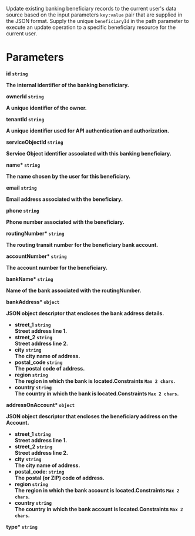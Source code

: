 Update existing banking beneficiary records to the current user's data source based on the input parameters `key:value` pair that are supplied in the JSON format. Supply the unique `beneficiaryId` in the path parameter to execute an update operation to a specific beneficiary resource for the current user.

# Parameters

<strong>id<strong> `string`

The internal identifier of the banking beneficiary.

<strong>ownerId<strong> `string`

A unique identifier of the owner.

<strong>tenantId<strong> `string`

A unique identifier used for API authentication and authorization.

<strong>serviceObjectId<strong> `string`

Service Object identifier associated with this banking beneficiary.

<strong>name*<strong> `string`

The name chosen by the user for this beneficiary.

<strong>email<strong> `string`

Email address associated with the beneficiary.

<strong>phone<strong> `string`

Phone number associated with the beneficiary.

<strong>routingNumber*<strong> `string`

The routing transit number for the beneficiary bank account.

<strong>accountNumber*<strong> `string`

The account number for the beneficiary.

<strong>bankName*<strong> `string`

Name of the bank associated with the <strong>routingNumber</strong>.

<strong>bankAddress*<strong> `object`

JSON object descriptor that encloses the bank address details.

* <strong>street_1<strong> `string` </br> Street address line 1.
* <strong>street_2<strong> `string` </br> Street address line 2.
* <strong>city<strong> `string` </br> The city name of address.
* <strong>postal_code<strong> `string` </br> The postal code of address.
* <strong>region<strong> `string` </br> The region in which the bank is located.Constraints `Max 2 chars`.
* <strong>country<strong> `string` </br> The country in which the bank is located.Constraints `Max 2 chars`.

<strong>addressOnAccount*<strong> `object`

JSON object descriptor that encloses the beneficiary address on the Account.

* <strong>street_1<strong> `string` </br> Street address line 1.
* <strong>street_2<strong> `string` </br> Street address line 2.
* <strong>city<strong> `string` </br> The city name of address.
* <strong>postal_code<strong>: `string` </br> The postal (or ZIP) code of address.
* <strong>region<strong> `string` </br> The region in which the bank account is located.Constraints `Max 2 chars`.
* <strong>country<strong> `string` </br> The country in which the bank account is located.Constraints `Max 2 chars`.

<strong>type*<strong> `string`